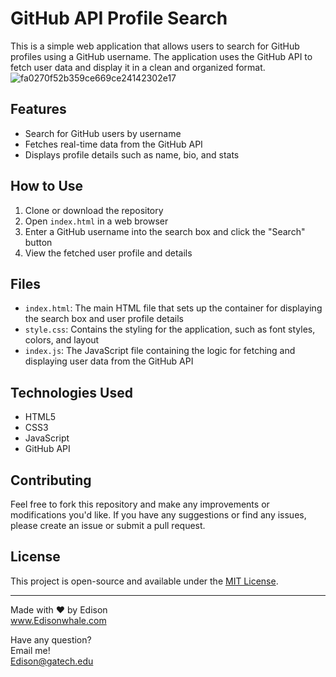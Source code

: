 # GitHub API Profile Search

This is a simple web application that allows users to search for GitHub profiles using a GitHub username. The application uses the GitHub API to fetch user data and display it in a clean and organized format.
![fa0270f52b359ce669ce24142302e17](https://user-images.githubusercontent.com/103423072/236660227-084aaf8f-61f2-4fe2-8b23-1606724058e8.png)

## Features

- Search for GitHub users by username
- Fetches real-time data from the GitHub API
- Displays profile details such as name, bio, and stats

## How to Use

1. Clone or download the repository
2. Open `index.html` in a web browser
3. Enter a GitHub username into the search box and click the "Search" button
4. View the fetched user profile and details

## Files

- `index.html`: The main HTML file that sets up the container for displaying the search box and user profile details
- `style.css`: Contains the styling for the application, such as font styles, colors, and layout
- `index.js`: The JavaScript file containing the logic for fetching and displaying user data from the GitHub API

## Technologies Used

- HTML5
- CSS3
- JavaScript
- GitHub API

## Contributing

Feel free to fork this repository and make any improvements or modifications you'd like. If you have any suggestions or find any issues, please create an issue or submit a pull request.

## License

This project is open-source and available under the [MIT License](https://opensource.org/licenses/MIT).

---

Made with ❤️ by Edison<br>
www.Edisonwhale.com

Have any question?  
Email me!  
Edison@gatech.edu
